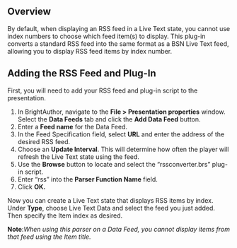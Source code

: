 Overview
-------------
<p>By default, when displaying an RSS feed in a Live Text state, you cannot use index numbers to choose which feed item(s) to display. This plug-in converts a standard RSS feed into the same format as a BSN Live Text feed, allowing you to display RSS feed items by index number.</p>

Adding the RSS Feed and Plug-In
--------------------------------------------
<p>First, you will need to add your RSS feed and plug-in script to the presentation.</p>
<ol>
<li>In BrightAuthor, navigate to the <strong>File > Presentation properties</strong> window. Select the <strong>Data Feeds</strong> tab and click the <strong>Add Data Feed</strong> button.</li>
<li>Enter a <strong>Feed name</strong> for the Data Feed.</li>
<li>In the </strong>Feed Specification</strong> field, select <strong>URL</strong> and enter the address of the desired RSS feed.</li>
<li>Choose an <strong>Update Interval</strong>. This will determine how often the player will refresh the Live Text state using the feed.</li>
<li>Use the <strong>Browse</strong> button to locate and select the “rssconverter.brs” plug-in script.</li>
<li>Enter “rss” into the <strong>Parser Function Name</strong> field.</li>
<li>Click <strong>OK.</strong></li>
</ol>

<p>Now you can create a Live Text state that displays RSS items by index. Under <strong>Type</strong>, choose Live Text Data and select the feed you just added. Then specify the Item index as desired.</p>
<strong>Note</strong>:<em>When using this parser on a Data Feed, you cannot display items from that feed using the Item title.</em>
